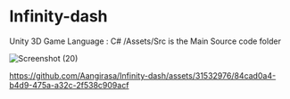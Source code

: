 # Infinity-dash
Unity 3D Game 
Language : C#
/Assets/Src is the Main Source code folder 

![Screenshot (20)](https://github.com/Aangirasa/Infinity-dash/assets/31532976/226c5b36-d516-434a-aa1f-5a6f6e062b0e)



https://github.com/Aangirasa/Infinity-dash/assets/31532976/84cad0a4-b4d9-475a-a32c-2f538c909acf

